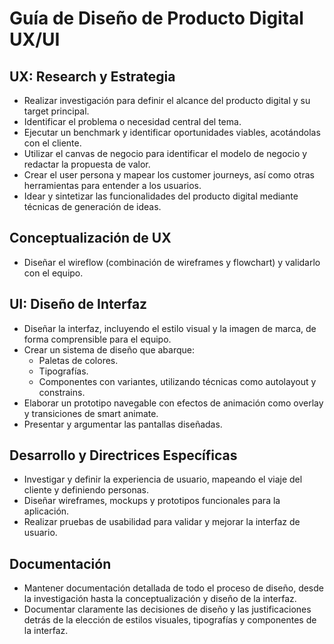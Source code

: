 # Guía de Diseño de Producto Digital UX/UI

## UX: Research y Estrategia
- Realizar investigación para definir el alcance del producto digital y su target principal.
- Identificar el problema o necesidad central del tema.
- Ejecutar un benchmark y identificar oportunidades viables, acotándolas con el cliente.
- Utilizar el canvas de negocio para identificar el modelo de negocio y redactar la propuesta de valor.
- Crear el user persona y mapear los customer journeys, así como otras herramientas para entender a los usuarios.
- Idear y sintetizar las funcionalidades del producto digital mediante técnicas de generación de ideas.

## Conceptualización de UX
- Diseñar el wireflow (combinación de wireframes y flowchart) y validarlo con el equipo.

## UI: Diseño de Interfaz
- Diseñar la interfaz, incluyendo el estilo visual y la imagen de marca, de forma comprensible para el equipo.
- Crear un sistema de diseño que abarque:
  - Paletas de colores.
  - Tipografías.
  - Componentes con variantes, utilizando técnicas como autolayout y constrains.
- Elaborar un prototipo navegable con efectos de animación como overlay y transiciones de smart animate.
- Presentar y argumentar las pantallas diseñadas.

## Desarrollo y Directrices Específicas
- Investigar y definir la experiencia de usuario, mapeando el viaje del cliente y definiendo personas.
- Diseñar wireframes, mockups y prototipos funcionales para la aplicación.
- Realizar pruebas de usabilidad para validar y mejorar la interfaz de usuario.

## Documentación
- Mantener documentación detallada de todo el proceso de diseño, desde la investigación hasta la conceptualización y diseño de la interfaz.
- Documentar claramente las decisiones de diseño y las justificaciones detrás de la elección de estilos visuales, tipografías y componentes de la interfaz.
